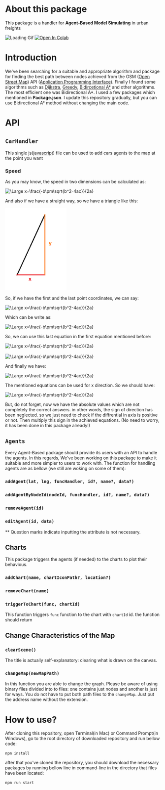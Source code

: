 # About this package
This package is a handler for **Agent-Based Model Simulating** in urban freights

<img src ="./readme files/map_gif.gif" alt="Loading Gif">
<a href="https://colab.research.google.com/drive/1KBMvzO4X0vVCrM3Tz1WtCO5TeJs72mNg?usp=sharing"><img src="https://colab.research.google.com/assets/colab-badge.svg" alt="Open In Colab"></a>

# Introduction

We've been searching for a suitable and appropriate algorithm and package for finding the best path between nodes achieved from the OSM ([Open Street Map](https://www.openstreetmap.org/)) API ([Application Programming Interface](https://en.wikipedia.org/wiki/API)). Finally I found some algorithms such as [Dijkstra](https://en.wikipedia.org/wiki/Dijkstra%27s_algorithm), [Greedy](https://en.wikipedia.org/wiki/Greedy_algorithm), [Bidircetional A*](https://www.researchgate.net/publication/46434387_Yet_another_bidirectional_algorithm_for_shortest_paths) and other algorithms. The most efficient one was Bidirectional A*. I used a few packages which mentioned in **Package.json**. I update this repository gradually, but you can use Bidirectional A* method without changing the main code.

# API
## ```CarHandler```
This single js([javascript](https://www.javascript.com/)) file can be used to add cars agents to the map at the point you want
### Speed
As you may know, the speed in two dimensions can be calculated as:

<img src="https://latex.codecogs.com/svg.latex?\Large&space;(\frac{dx}{dt})^2+(\frac{dy}{dt})^2=v^2" title="\Large x=\frac{-b\pm\sqrt{b^2-4ac}}{2a}" />

And also if we have a straight way, so we have a triangle like this:


<img src="./readme files/speed-triangle.png" width=200 />

So, if we have the first and the last point coordinates, we can say:


<img src='https://latex.codecogs.com/svg.latex?\Large&space;\frac{\Delta%20x}{\Delta%20y}%20=%20\frac{dx}{dy}' title="\Large x=\frac{-b\pm\sqrt{b^2-4ac}}{2a}" />


Which can be write as:

<img src="https://latex.codecogs.com/svg.latex?\Large&space;dx=\frac{\Delta%20x}{\Delta%20y}dy" title="\Large x=\frac{-b\pm\sqrt{b^2-4ac}}{2a}" />

So, we can use this last equation in the first equation mentioned before:

<img src="https://latex.codecogs.com/svg.latex?\Large&space;\frac{\Delta%20x^2}{\Delta%20y^2}dy(\frac{dy}{dt})^2+(\frac{dy}{dt})^2=v^2" title="\Large x=\frac{-b\pm\sqrt{b^2-4ac}}{2a}" />
<br>
<br>
<img src="https://latex.codecogs.com/svg.latex?\Large&space;|\frac{dy}{dt}|%20=%20\frac{v}{(\sqrt{\frac{\Delta%20x^2}{\Delta%20y^2}%20+%201})}" title="\Large x=\frac{-b\pm\sqrt{b^2-4ac}}{2a}" />

And finally we have:

<img src="https://latex.codecogs.com/svg.latex?\Large&space;y_2%20=%20y_1%20+%20\frac{v}{(\sqrt{\frac{\Delta%20x^2}{\Delta%20y^2}%20+%201})}%20(t_2%20-%20t_1)" title="\Large x=\frac{-b\pm\sqrt{b^2-4ac}}{2a}" />

The mentioned equations can be used for x direction. So we should have:

<img src="https://latex.codecogs.com/svg.latex?\Large&space;x_2%20=%20x_1%20+%20\frac{v}{(\sqrt{\frac{\Delta%20y^2}{\Delta%20x^2}%20+%201})}%20(t_2%20-%20t_1)" title="\Large x=\frac{-b\pm\sqrt{b^2-4ac}}{2a}" />

But, do not forget, now we have the absolute values which are not completely the correct answers. in other words, the sign of direction has been neglected. so we just need to check if the diffrential in axis is positive or not. Then multiply this sign in the achieved equations. (No need to worry, it has been done in this package already!)
## ```Agents```
Every Agent-Based package should provide its users with an API to handle the agents. In this regards, We've been working on this package to make it suitable and more simpler to users to work with. The function for handling agents are as bellow (we still are woking on some of them):

### ```addAgent(lat, lng, funcHandler, id?, name?, data?)```
### ```addAgentByNodeId(nodeId, funcHandler, id?, name?, data?)```
### ```removeAgent(id)```
### ```editAgent(id, data)```

** Question marks indicate inputting the attribute is not necessary.

## Charts
This package triggers the agents (if needed) to the charts to plot their behavious.

### ```addChart(name, chartIconPath?, location?)```

### ```removeChart(name)```

### ```triggerToChart(func, chartId)```
This function triggers ```func``` function to the chart with ```chartId``` id. the function should return 

## Change Characteristics of the Map

### ```clearScene()```
The title is actually self-explanatory: clearing what is drawn on the canvas.
### ```changeMap(newMapPath)```
In this function you are able to change the graph. Please be aware of using binary files divided into to files: one contains just nodes and another is just for ways. You do not have to put both path files to the ```changeMap```. Just put the address name without the extension.
# How to use?
After cloning this repository, open Terminal(in Mac) or Command Prompt(in Windows), go to the root directory of downloaded repository and run bellow code:
```
npm install
```
after that you've cloned the repository, you should download the necessary packages by running bellow line in command-line in the directory that files have been located:
```
npm run start
```
